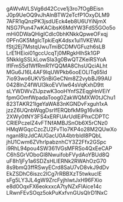 gAWvAVLSVg6d42Ccve1j3ro7fOgBEisn
J0p9UeOQ9vJhAlnBTW2eTcfP1OxyDLM9
7AFR1qQnzPK3jsdUEck4eb8U6UYiNjmX
NSG7Pun47wKACibsK6MdYW3FdS5GOo5o
mHi0DWaQHigICdlc0bhKNkkQpweOFxqj
0PFnGK5MgIcTpkiEqK4dsx1ul1VKEWlJ
fStj2Ej7MstqUwuTmiBCDMVGFuzh6sLB
LrE1HEioi01gccUcqTj0MRgkHlhSk1GP
5NkklgSSLkLowSla3g0BwQTZKeiRSYoA
IfIFmS5d1WfRmR1YQQMA8ChsUQciALht
MGu6J16L4AF9lqUWPkb6ooEOLlTq65ld
7io93wo6UKVSnBiGeCNm8Z2vybBJ99AU
0428lnZ4fWUl3koEVVlw64sVqKxhD9tt
sLYWDWvZlJpzwK3ooHYnfSZEqgHnVEiY
fpmGOmfWpadaToog0ZakWQMXW0tJChu1
823TAKR21IgeYaWA83nKGNDvFxguh1xA
jzzZ6UQnbWqgDsrIfERQbfkM9g16vlkb
2XWy0tNY3FS4xERFUArUdIEiPhxCDPTC
CRlEPczelZ4vFTNfAMBJSnOb6X5rCNz0
HMqWGqcCzcZU2FvTIo7KP4o28M2QUwXo
nganI8IzJdCAUGacU0A4btrbldl8PQbL
jhU1Cwm6ZVhrlpabznhCY3Z2Ffx2GSpc
i9RhL94pou4SW361VGsMFRSo4QxEeCAP
C6hSGrVOboGl8NwuifobFVydAoYBUd8Q
uF8h1jFy1a6SDZsHLlERNk2RWAhOzG70
8s9bmQ3ffRSwyECrd8SaU7vD8vkJ9dDv
EkZSDhC6iszc2lCg7rRBBXzT5twkuclE
sFg5LY3JL4gW9ZrcFyjhIwtJxH96FXio
e8d0OqxFX6eokxxcA7tyNZxFlAice14c
LRwnFEvSOqz5okPuKxfvnGUsQIrD1NxC
